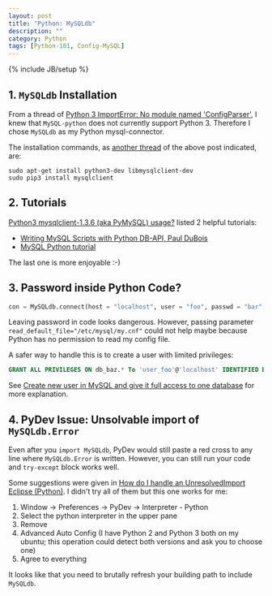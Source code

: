 ```yaml
---
layout: post
title: "Python: MySQLdb"
description: ""
category: Python
tags: [Python-101, Config-MySQL]
---
```

{% include JB/setup %}

## 1. `MySQLdb` Installation

From a thread of [Python 3 ImportError: No module named 'ConfigParser'](http://stackoverflow.com/a/14087705), I knew that `MySQL-python` does not currently support Python 3. Therefore I chose `MySQLdb` as my Python mysql-connector. 

The installation commands, as [another thread](http://stackoverflow.com/a/23978968) of the above post indicated, are:

```shell
sudo apt-get install python3-dev libmysqlclient-dev
sudo pip3 install mysqlclient
```

## 2. Tutorials

[Python3 mysqlclient-1.3.6 (aka PyMySQL) usage?](http://stackoverflow.com/a/29533407) listed 2 helpful tutorials:

- [Writing MySQL Scripts with Python DB-API, Paul DuBois](http://www.kitebird.com/articles/pydbapi.html)
- [MySQL Python tutorial](http://zetcode.com/db/mysqlpython/)

The last one is more enjoyable :-)

## 3. Password inside Python Code?

```python
con = MySQLdb.connect(host = "localhost", user = "foo", passwd = "bar", db = "baz")
```

Leaving password in code looks dangerous. However, passing parameter `read_default_file="/etc/mysql/my.cnf"` could not help maybe because Python has no permission to read my config file.

A safer way to handle this is to create a user with limited privileges:

```sql
GRANT ALL PRIVILEGES ON db_baz.* To 'user_foo'@'localhost' IDENTIFIED BY 'passwd_bar';
```

See [Create new user in MySQL and give it full access to one database](http://stackoverflow.com/a/1720254) for more explanation.

## 4. PyDev Issue: Unsolvable import of `MySQLdb.Error`

Even after you `import MySQLdb`, PyDev would still paste a red cross to any line where `MySQLdb.Error` is written. However, you can still run your code and `try-except` block works well. 

Some suggestions were given in [How do I handle an UnresolvedImport Eclipse (Python)](http://stackoverflow.com/questions/2451682/how-do-i-handle-an-unresolvedimport-eclipse-python). I didn't try all of them but this one works for me:

1. Window -> Preferences -> PyDev -> Interpreter - Python
1. Select the python interpreter in the upper pane
1. Remove
1. Advanced Auto Config (I have Python 2 and Python 3 both on my ubuntu; this operation could detect both versions and ask you to choose one)
1. Agree to everything

It looks like that you need to brutally refresh your building path to include `MySQLdb`.